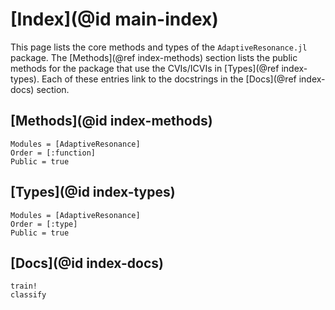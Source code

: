 # [Index](@id main-index)

This page lists the core methods and types of the `AdaptiveResonance.jl` package.
The [Methods](@ref index-methods) section lists the public methods for the package that use the CVIs/ICVIs in [Types](@ref index-types).
Each of these entries link to the docstrings in the [Docs](@ref index-docs) section.

## [Methods](@id index-methods)

```@index
Modules = [AdaptiveResonance]
Order = [:function]
Public = true
```

## [Types](@id index-types)

```@index
Modules = [AdaptiveResonance]
Order = [:type]
Public = true
```

## [Docs](@id index-docs)

```@docs
train!
classify
```

<!-- ```@index
Pages = ["lib/public.md"]
```

```@autodocs
Modules = [AdaptiveResonance]
Private = false
``` -->
